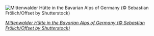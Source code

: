 
![Mittenwalder Hütte in the Bavarian Alps of Germany (© Sebastian Frölich/Offset by Shutterstock)](https://cn.bing.com//th?id=OHR.MittenwalderHut_EN-US9402205522_1920x1080.jpg&rf=LaDigue_1920x1080.jpg&pid=hp)

*[Mittenwalder Hütte in the Bavarian Alps of Germany (© Sebastian Frölich/Offset by Shutterstock)](https://www.bing.com/search?q=alpine+huts+in+bavaria&form=hpcapt&filters=HpDate%3a%2220210131_0800%22)*
